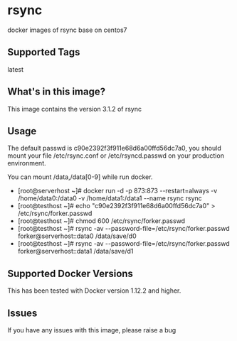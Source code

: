# rsync
docker images of rsync base on centos7

## Supported Tags
latest


## What's in this image?
This image contains the version 3.1.2 of rsync


## Usage
The default passwd is c90e2392f3f911e68d6a00ffd56dc7a0, you should mount your file /etc/rsync.conf or /etc/rsyncd.passwd on your production environment.

You can mount /data,/data[0-9] while run docker.

 * [root@serverhost ~]# docker run -d -p 873:873 --restart=always -v /home/data0:/data0 -v /home/data1:/data1 --name rsync rsync
 * [root@testhost ~]# echo "c90e2392f3f911e68d6a00ffd56dc7a0" > /etc/rsync/forker.passwd
 * [root@testhost ~]# chmod 600 /etc/rsync/forker.passwd
 * [root@testhost ~]# rsync -av --password-file=/etc/rsync/forker.passwd forker@serverhost::data0 /data/save/d0
 * [root@testhost ~]# rsync -av --password-file=/etc/rsync/forker.passwd forker@serverhost::data1 /data/save/d1


## Supported Docker Versions
This has been tested with Docker version 1.12.2 and higher.

## Issues
If you have any issues with this image, please raise a bug
